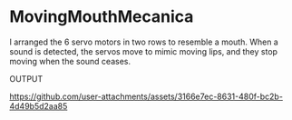 # MovingMouthMecanica
I arranged the 6 servo motors in two rows to resemble a mouth. When a sound is detected, the servos move to mimic moving lips, and they stop moving when the sound ceases.

OUTPUT

https://github.com/user-attachments/assets/3166e7ec-8631-480f-bc2b-4d49b5d2aa85
